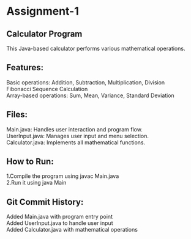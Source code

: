 # Assignment-1
 ## **Calculator Program**<br>
This Java-based calculator performs various mathematical operations.

 ## **Features**:<br>
Basic operations: Addition, Subtraction, Multiplication, Division<br>
Fibonacci Sequence Calculation<br>
Array-based operations: Sum, Mean, Variance, Standard Deviation<br>
## **Files:**<br>
Main.java: Handles user interaction and program flow.<br>
UserInput.java: Manages user input and menu selection.<br>
Calculator.java: Implements all mathematical functions.<br>
## **How to Run:**<br>
1.Compile the program using javac Main.java<br>
2.Run it using java Main<br>
## **Git Commit History:**<br>
Added Main.java with program entry point<br>
Added UserInput.java to handle user input<br>
Added Calculator.java with mathematical operations<br>
